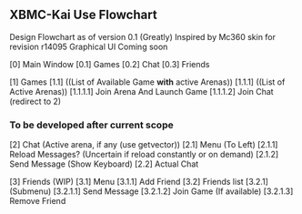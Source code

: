 ## XBMC-Kai Use Flowchart 
Design Flowchart as of version 0.1
(Greatly) Inspired by Mc360 skin for revision r14095
Graphical UI Coming soon

[0] Main Window
[0.1] Games 
[0.2] Chat
[0.3] Friends

[1] Games
[1.1] ((List of Available Game **with** active Arenas))
[1.1.1] ((List of Active Arenas))
[1.1.1.1] Join Arena And Launch Game
[1.1.1.2] Join Chat (redirect to 2)

### To be developed after current scope
[2] Chat (Active arena, if any (use getvector))
[2.1] Menu (To Left)
[2.1.1] Reload Messages? (Uncertain if reload constantly or on demand)
[2.1.2] Send Message (Show Keyboard)
[2.2] Actual Chat

[3] Friends (WIP)
[3.1] Menu
[3.1.1]  Add Friend
[3.2] Friends list
[3.2.1] (Submenu)
[3.2.1.1] Send Message
[3.2.1.2] Join Game (If available)
[3.2.1.3] Remove Friend

 